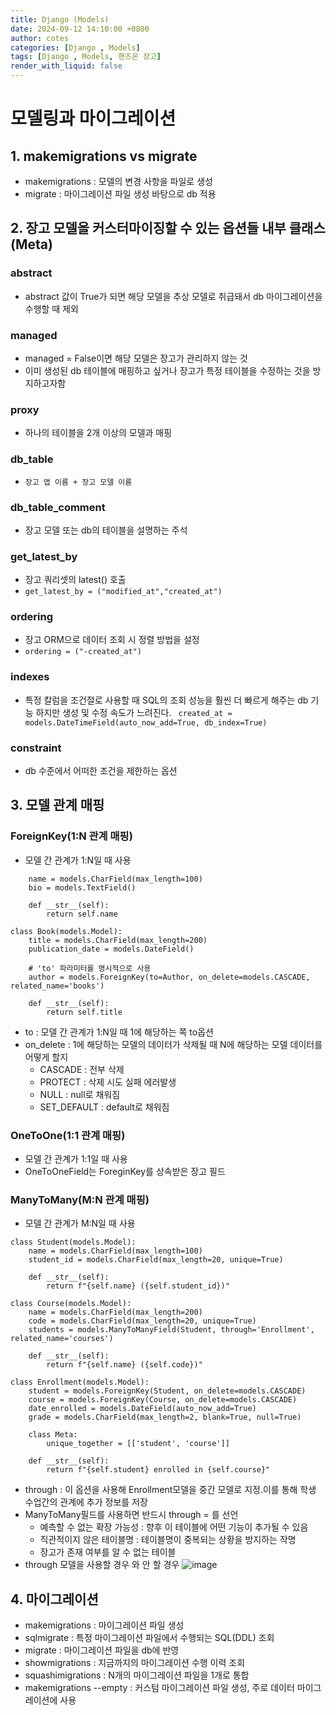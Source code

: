 ```yaml
---
title: Django (Models)
date: 2024-09-12 14:10:00 +0800
author: cotes
categories: [Django , Models]
tags: [Django , Models, 핸즈온 장고]
render_with_liquid: false
---
```


# 모델링과 마이그레이션

## 1. makemigrations vs migrate
- makemigrations : 모델의 변경 사항을 파일로 생성
- migrate : 마이그레이션 파일 생성 바탕으로 db 적용

## 2. 장고 모델을 커스터마이징할 수 있는 옵션들 내부 클래스(Meta)
### abstract 
- abstract 값이 True가 되면 해당 모델을 추상 모델로 취급돼서 db 마이그레이션을 수행할 때 제외

### managed
- managed = False이면 해당 모델은 장고가 관리하지 않는 것
- 이미 생성된 db 테이블에 매핑하고 싶거나 장고가 특정 테이블을 수정하는 것을 방지하고자함

### proxy
- 하나의 테이블을 2개 이상의 모델과 매핑

### db_table
- ```장고 앱 이름 + 장고 모델 이름```

### db_table_comment
- 장고 모델 또는 db의 테이블을 설명하는 주석

### get_latest_by
- 장고 쿼리셋의 latest() 호출
- ```get_latest_by = ("modified_at","created_at")```

### ordering
- 장고 ORM으로 데이터 조회 시 정렬 방법을 설정
- ```ordering = ("-created_at")```

### indexes
- 특정 칼럼을 조건절로 사용할 때 SQL의 조회 성능을 훨씬 더 빠르게 해주는 db 기능 하지만 생성 및 수정 속도가 느려진다.
``` created_at = models.DateTimeField(auto_now_add=True, db_index=True)```

### constraint
- db 수준에서 어떠한 조건을 제한하는 옵션

## 3. 모델 관계 매핑

### ForeignKey(1:N 관계 매핑)
- 모델 간 관계가 1:N일 때 사용

```class Author(models.Model):
    name = models.CharField(max_length=100)
    bio = models.TextField()

    def __str__(self):
        return self.name

class Book(models.Model):
    title = models.CharField(max_length=200)
    publication_date = models.DateField()
    
    # 'to' 파라미터를 명시적으로 사용
    author = models.ForeignKey(to=Author, on_delete=models.CASCADE, related_name='books')

    def __str__(self):
        return self.title 
```
- to : 모델 간 관계가 1:N일 때 1에 해당하는 쪽 to옵션
- on_delete : 1에 해당하는 모델의 데이터가 삭제될 때 N에 해당하는 모델 데이터를 어떻게 할지
    - CASCADE : 전부 삭제
    - PROTECT : 삭제 시도 실패 에러발생
    - NULL : null로 채워짐
    - SET_DEFAULT : default로 채워짐


### OneToOne(1:1 관계 매핑)
- 모델 간 관계가 1:1일 때 사용
- OneToOneField는 ForeginKey를 상속받은 장고 필드

### ManyToMany(M:N 관계 매핑)
- 모델 간 관계가 M:N일 때 사용
```
class Student(models.Model):
    name = models.CharField(max_length=100)
    student_id = models.CharField(max_length=20, unique=True)

    def __str__(self):
        return f"{self.name} ({self.student_id})"

class Course(models.Model):
    name = models.CharField(max_length=200)
    code = models.CharField(max_length=20, unique=True)
    students = models.ManyToManyField(Student, through='Enrollment', related_name='courses')

    def __str__(self):
        return f"{self.name} ({self.code})"

class Enrollment(models.Model):
    student = models.ForeignKey(Student, on_delete=models.CASCADE)
    course = models.ForeignKey(Course, on_delete=models.CASCADE)
    date_enrolled = models.DateField(auto_now_add=True)
    grade = models.CharField(max_length=2, blank=True, null=True)

    class Meta:
        unique_together = [['student', 'course']]

    def __str__(self):
        return f"{self.student} enrolled in {self.course}"
```
- through : 이 옵션을 사용해 Enrollment모델을 중간 모델로 지정.이를 통해 학생 수업간의 관계에 추가 정보를 저장
- ManyToMany필드를 사용하면 반드시 through = 를 선언
    - 예측할 수 없는 확장 가능성 : 향후 이 테이블에 어떤 기능이 추가될 수 있음
    - 직관적이지 않은 테이블명 : 테이블명이 중복되는 상황을 방지하는 작명
    - 장고가 존재 여부를 알 수 없는 테이블
- through 모델을 사용할 경우 와 안 할 경우
![image](https://github.com/user-attachments/assets/8a17611e-1f74-4627-805e-beadc3fb9973)


## 4. 마이그레이션
- makemigrations : 마이그레이션 파일 생성
- sqlmigrate : 특정 마이그레이션 파일에서 수행되는 SQL(DDL) 조회
- migrate : 마이그레이션 파일을 db에 반영
- showmigrations : 지금까지의 마이그레이션 수행 이력 조회
- squashimigrations : N개의 마이그레이션 파일을 1개로 통합
- makemigrations --empty : 커스텀 마이그레이션 파일 생성, 주로 데이터 마이그레이션에 사용